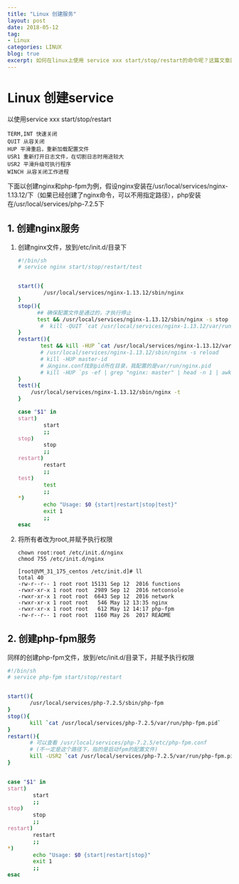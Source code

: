 ```yaml
---
title: "Linux 创建服务"
layout: post
date: 2018-05-12
tag:
- Linux
categories: LINUX
blog: true
excerpt: 如何在linux上使用 service xxx start/stop/restart的命令呢？这篇文章就是说这个的。举了两个例子：分别是nginx和php-fpm的脚本
---
```


# Linux 创建service

以使用service xxx start/stop/restart



```
TERM,INT 快速关闭
QUIT 从容关闭
HUP 平滑重启，重新加载配置文件
USR1 重新打开日志文件，在切割日志时用途较大
USR2 平滑升级可执行程序
WINCH 从容关闭工作进程
```



下面以创建nginx和php-fpm为例，假设nginx安装在/usr/local/services/nginx-1.13.12/下（如果已经创建了nginx命令，可以不用指定路径），php安装在/usr/local/services/php-7.2.5下



## 1. 创建nginx服务

1. 创建nginx文件，放到/etc/init.d/目录下

   ```sh
   #!/bin/sh
   # service nginx start/stop/restart/test
   
   
   start(){
           /usr/local/services/nginx-1.13.12/sbin/nginx
   }
   stop(){
         ## 确保配置文件是通过的，才执行停止
         test && /usr/local/services/nginx-1.13.12/sbin/nginx -s stop
          #  kill -QUIT `cat /usr/local/services/nginx-1.13.12/var/run/nginx.pid`
   }
   restart(){
    	  test && kill -HUP `cat /usr/local/services/nginx-1.13.12/var/run/nginx.pid`
          # /usr/local/services/nginx-1.13.12/sbin/nginx -s reload
          # kill -HUP master-id
          # 从nginx.conf找到pid所在目录，我配置的是var/run/nginx.pid
          # kill -HUP `ps -ef | grep "nginx: master" | head -n 1 | awk '{print $2}'`
   }
   test(){
       /usr/local/services/nginx-1.13.12/sbin/nginx -t
   }
   
   case "$1" in
   start)
           start
           ;;
   stop)
           stop
           ;;
   restart)
           restart
           ;;
   test)
           test
           ;;
   *)
           echo "Usage: $0 {start|restart|stop|test}"
           exit 1
           ;;
   esac
   ```

   

2. 将所有者改为root,并赋予执行权限

   ```
   chown root:root /etc/init.d/nginx
   chmod 755 /etc/init.d/nginx
   
   [root@VM_31_175_centos /etc/init.d]# ll
   total 40
   -rw-r--r-- 1 root root 15131 Sep 12  2016 functions
   -rwxr-xr-x 1 root root  2989 Sep 12  2016 netconsole
   -rwxr-xr-x 1 root root  6643 Sep 12  2016 network
   -rwxr-xr-x 1 root root   546 May 12 13:35 nginx
   -rwxr-xr-x 1 root root   612 May 12 14:17 php-fpm
   -rw-r--r-- 1 root root  1160 May 26  2017 README
   ```

   

## 2. 创建php-fpm服务

同样的创建php-fpm文件，放到/etc/init.d/目录下，并赋予执行权限

```sh
#!/bin/sh
# service php-fpm start/stop/restart


start(){
       /usr/local/services/php-7.2.5/sbin/php-fpm
}
stop(){
       kill `cat /usr/local/services/php-7.2.5/var/run/php-fpm.pid`
}
restart(){
       # 可以查看 /usr/local/services/php-7.2.5/etc/php-fpm.conf
       # (不一定是这个路径下，指的是启动fpm的配置文件)
       kill -USR2 `cat /usr/local/services/php-7.2.5/var/run/php-fpm.pid`
}


case "$1" in
start)
        start
        ;;
stop)
        stop
        ;;
restart)
        restart
        ;;
*)
        echo "Usage: $0 {start|restart|stop}"
        exit 1
        ;;
esac
```

